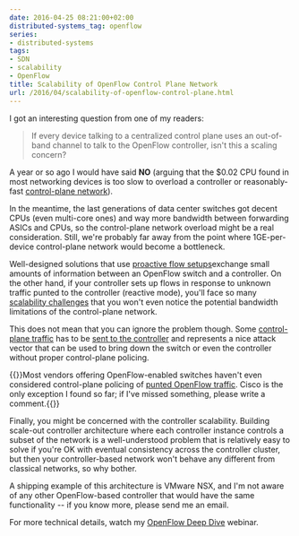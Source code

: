 ```yaml
---
date: 2016-04-25 08:21:00+02:00
distributed-systems_tag: openflow
series:
- distributed-systems
tags:
- SDN
- scalability
- OpenFlow
title: Scalability of OpenFlow Control Plane Network
url: /2016/04/scalability-of-openflow-control-plane.html
---
```

I got an interesting question from one of my readers:

> If every device talking to a centralized control plane uses an out-of-band channel to talk to the OpenFlow controller, isn't this a scaling concern?

A year or so ago I would have said **NO** (arguing that the \$0.02 CPU found in most networking devices is too slow to overload a controller or reasonably-fast [control-plane network](/2013/12/control-plane-in-openflow-networks.html)).
<!--more-->
In the meantime, the last generations of data center switches got decent CPUs (even multi-core ones) and way more bandwidth between forwarding ASICs and CPUs, so the control-plane network overload might be a real consideration. Still, we're probably far away from the point where 1GE-per-device control-plane network would become a bottleneck.

Well-designed solutions that use [proactive flow setups](/2013/03/controller-based-packet-forwarding-in.html)exchange small amounts of information between an OpenFlow switch and a controller. On the other hand, if your controller sets up flows in response to unknown traffic punted to the controller (reactive mode), you'll face so many [scalability challenges](http://content.ipspace.net/get/2.1%20-%20Centralized%20Control%20Plane.mp4) that you won't even notice the potential bandwidth limitations of the control-plane network.

This does not mean that you can ignore the problem though. Some [control-plane traffic](/2013/10/what-exactly-is-control-plane.html) has to be [sent to the controller](/2013/06/implementing-control-plane-protocols.html) and represents a nice attack vector that can be used to bring down the switch or even the controller without proper control-plane policing.

{{<note warn>}}Most vendors offering OpenFlow-enabled switches haven't even considered control-plane policing of [punted OpenFlow traffic](/2013/03/controller-based-packet-forwarding-in.html). Cisco is the only exception I found so far; if I've missed something, please write a comment.{{</note>}}

Finally, you might be concerned with the controller scalability. Building scale-out controller architecture where each controller instance controls a subset of the network is a well-understood problem that is relatively easy to solve if you're OK with eventual consistency across the controller cluster, but then your controller-based network won't behave any different from classical networks, so why bother.

A shipping example of this architecture is VMware NSX, and I'm not aware of any other OpenFlow-based controller that would have the same functionality -- if you know more, please send me an email.

For more technical details, watch my [OpenFlow Deep Dive](http://www.ipspace.net/OpenFlow_Deep_Dive) webinar.
